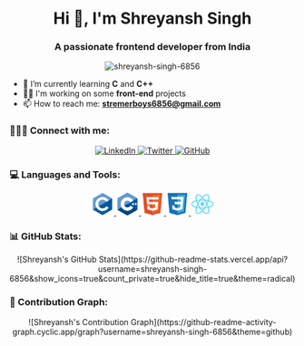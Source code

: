 <h1 align="center">Hi 👋, I'm Shreyansh Singh</h1>
<h3 align="center">A passionate frontend developer from India</h3>

<p align="center">
  <img src="https://komarev.com/ghpvc/?username=shreyansh-singh-6856&label=Profile%20views&color=0e75b6&style=flat" alt="shreyansh-singh-6856" />
</p>

- 🌱 I’m currently learning **C** and **C++**  
- 👨‍💻 I'm working on some **front-end** projects  
- 📫 How to reach me: **stremerboys6856@gmail.com**

### 🧑‍🤝‍🧑 Connect with me:
<p align="center">
  <a href="https://www.linkedin.com/in/shreyansh-singh/" target="_blank">
    <img src="https://img.shields.io/badge/LinkedIn-0e75b6?style=for-the-badge&logo=linkedin&logoColor=white" alt="LinkedIn" />
  </a>
  <a href="https://twitter.com/shreyansh_singh" target="_blank">
    <img src="https://img.shields.io/badge/Twitter-1DA1F2?style=for-the-badge&logo=twitter&logoColor=white" alt="Twitter" />
  </a>
  <a href="https://github.com/shreyansh-singh-6856" target="_blank">
    <img src="https://img.shields.io/badge/GitHub-181717?style=for-the-badge&logo=github&logoColor=white" alt="GitHub" />
  </a>
</p>

### 💻 Languages and Tools:
<p align="center">
  <a href="https://www.cprogramming.com/" target="_blank" rel="noreferrer">
    <img src="https://raw.githubusercontent.com/devicons/devicon/master/icons/c/c-original.svg" alt="C" width="40" height="40"/>
  </a>
  <a href="https://www.learncpp.com/" target="_blank" rel="noreferrer">
    <img src="https://raw.githubusercontent.com/devicons/devicon/master/icons/cplusplus/cplusplus-original.svg" alt="C++" width="40" height="40"/>
  </a>
  <a href="https://www.w3.org/standards/webdesign/htmlcss" target="_blank" rel="noreferrer">
    <img src="https://raw.githubusercontent.com/devicons/devicon/master/icons/html5/html5-original.svg" alt="HTML" width="40" height="40"/>
  </a>
  <a href="https://developer.mozilla.org/en-US/docs/Web/CSS" target="_blank" rel="noreferrer">
    <img src="https://raw.githubusercontent.com/devicons/devicon/master/icons/css3/css3-original.svg" alt="CSS" width="40" height="40"/>
  </a>
  <a href="https://reactjs.org/" target="_blank" rel="noreferrer">
    <img src="https://raw.githubusercontent.com/devicons/devicon/master/icons/react/react-original.svg" alt="React" width="40" height="40"/>
  </a>
</p>

### 📊 GitHub Stats:
<p align="center">
  ![Shreyansh's GitHub Stats](https://github-readme-stats.vercel.app/api?username=shreyansh-singh-6856&show_icons=true&count_private=true&hide_title=true&theme=radical)
</p>

### 🎯 Contribution Graph:
<p align="center">
  ![Shreyansh's Contribution Graph](https://github-readme-activity-graph.cyclic.app/graph?username=shreyansh-singh-6856&theme=github)
</p>

